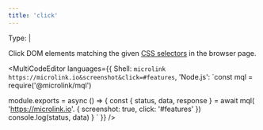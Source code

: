 ```yaml
---
title: 'click'
--- 
```


Type: <TypeContainer><Type children='<string>'/> | <Type children='<string[]>'/></TypeContainer>

Click DOM elements matching the given [CSS selectors](https://developer.mozilla.org/en-US/docs/Web/CSS/CSS_Selectors) in the browser page.

<MultiCodeEditor languages={{
  Shell: `microlink https://microlink.io&screenshot&click=#features`,
  'Node.js': `const mql = require('@microlink/mql')
 
module.exports = async () => {
  const { status, data, response } = await mql(
    'https://microlink.io'. { 
      screenshot: true,
      click: '#features'
  })
  console.log(status, data)
}
  `
  }} 
/>
